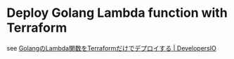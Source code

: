 # Deploy Golang Lambda function with Terraform

see <a href="https://dev.classmethod.jp/articles/deploy-golang-lambda-function-with-terraform/" target="_blank" rel="noopener noreferrer">GolangのLambda関数をTerraformだけでデプロイする | DevelopersIO</a>